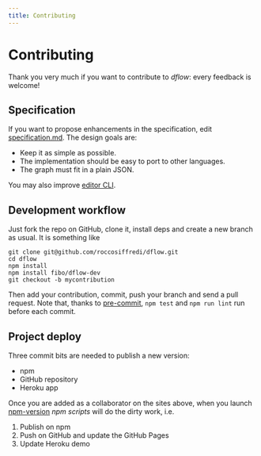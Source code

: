 ```yaml
---
title: Contributing
---
```


# Contributing

Thank you very much if you want to contribute to *dflow*: every feedback is welcome!

## Specification

If you want to propose enhancements in the specification, edit [specification.md](https://github.com/fibo/dflow/blob/master/gh-pages/specification.md).
The design goals are:

* Keep it as simple as possible.
* The implementation should be easy to port to other languages.
* The graph must fit in a plain JSON.

You may also improve [editor CLI](https://github.com/fibo/dflow/blob/master/gh-pages/editor.md).

## Development workflow

Just fork the repo on GitHub, clone it, install deps and create a new branch as usual.
It is something like

```
git clone git@github.com/roccosiffredi/dflow.git
cd dflow
npm install
npm install fibo/dflow-dev
git checkout -b mycontribution
```

Then add your contribution, commit, push your branch and send a pull request.
Note that, thanks to [pre-commit](https://www.npmjs.com/package/pre-commit), `npm test` and `npm run lint` run before each commit.

## Project deploy

Three commit bits are needed to publish a new version:

* npm
* GitHub repository
* Heroku app

Once you are added as a collaborator on the sites above,
when you launch [npm-version](https://docs.npmjs.com/cli/version) *npm scripts* will do the dirty work, i.e.

1. Publish on npm
2. Push on GitHub and update the GitHub Pages
3. Update Heroku demo

